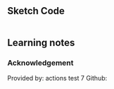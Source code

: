 # 

## Sketch Code
```

```
## Learning notes

### Acknowledgement
Provided by: actions test 7
Github: 
